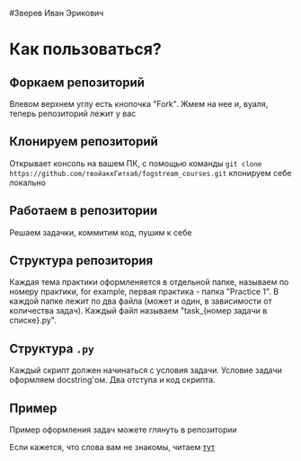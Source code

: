 #Зверев Иван Эрикович


# Как пользоваться?

## Форкаем репозиторий
Влевом верхнем углу есть кнопочка "Fork". Жмем на нее и, вуаля, теперь репозиторий лежит у вас

## Клонируем репозиторий
Открывает консоль на вашем ПК, с помощью команды 
```git clone https://github.com/твойаккГитхаб/fogstream_courses.git``` клонируем себе локально

## Работаем в репозитории
Решаем задачки, коммитим код, пушим к себе

## Структура репозитория
Каждая тема практики оформленяется в отдельной папке, называем по номеру практики, for example, первая практика - папка "Practice 1". В каждой папке лежит по два файла (может и один, в зависимости от количества задач). Каждый файл называем "task_{номер задачи в списке}.py".

## Структура `.py`
Каждый скрипт должен начинаться с условия задачи. Условие задачи оформляем docstring'ом. Два отступа и код скрипта.

## Пример
Пример оформления задач можете глянуть в репозитории

Если кажется, что слова вам не знакомы, читаем [тут](https://proglib.io/p/git-for-half-an-hour/)

